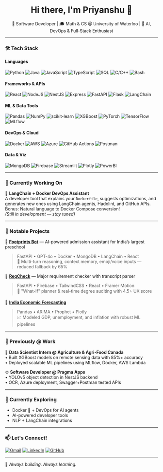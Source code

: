 <!-- README.md for GitHub Profile -->

<h1 align="center">Hi there, I'm Priyanshu 👋</h1>

<p align="center">
  🚀 Software Developer | 🎓 Math & CS @ University of Waterloo | 🧠 AI, DevOps & Full-Stack Enthusiast
</p>

---

### 🛠️ Tech Stack

#### Languages
![Python](https://img.shields.io/badge/-Python-black?style=flat-square&logo=python)
![Java](https://img.shields.io/badge/-Java-black?style=flat-square&logo=java)
![JavaScript](https://img.shields.io/badge/-JavaScript-black?style=flat-square&logo=javascript)
![TypeScript](https://img.shields.io/badge/-TypeScript-black?style=flat-square&logo=typescript)
![SQL](https://img.shields.io/badge/-SQL-black?style=flat-square&logo=postgresql)
![C/C++](https://img.shields.io/badge/-C/C++-black?style=flat-square&logo=c)
![Bash](https://img.shields.io/badge/-Bash-black?style=flat-square&logo=gnubash)

#### Frameworks & APIs
![React](https://img.shields.io/badge/-React-black?style=flat-square&logo=react)
![NodeJS](https://img.shields.io/badge/-Node.js-black?style=flat-square&logo=node.js)
![NestJS](https://img.shields.io/badge/-NestJS-black?style=flat-square&logo=nestjs)
![Express](https://img.shields.io/badge/-Express-black?style=flat-square&logo=express)
![FastAPI](https://img.shields.io/badge/-FastAPI-black?style=flat-square&logo=fastapi)
![Flask](https://img.shields.io/badge/-Flask-black?style=flat-square&logo=flask)
![LangChain](https://img.shields.io/badge/-LangChain-black?style=flat-square)

#### ML & Data Tools
![Pandas](https://img.shields.io/badge/-Pandas-black?style=flat-square&logo=pandas)
![NumPy](https://img.shields.io/badge/-NumPy-black?style=flat-square&logo=numpy)
![scikit-learn](https://img.shields.io/badge/-Scikit--learn-black?style=flat-square&logo=scikit-learn)
![XGBoost](https://img.shields.io/badge/-XGBoost-black?style=flat-square)
![PyTorch](https://img.shields.io/badge/-PyTorch-black?style=flat-square&logo=pytorch)
![TensorFlow](https://img.shields.io/badge/-TensorFlow-black?style=flat-square&logo=tensorflow)
![MLflow](https://img.shields.io/badge/-MLflow-black?style=flat-square)

#### DevOps & Cloud
![Docker](https://img.shields.io/badge/-Docker-black?style=flat-square&logo=docker)
![AWS](https://img.shields.io/badge/-AWS-black?style=flat-square&logo=amazonaws)
![Azure](https://img.shields.io/badge/-Azure-black?style=flat-square&logo=microsoftazure)
![GitHub Actions](https://img.shields.io/badge/-CI/CD-black?style=flat-square&logo=githubactions)
![Postman](https://img.shields.io/badge/-Postman-black?style=flat-square&logo=postman)

#### Data & Viz
![MongoDB](https://img.shields.io/badge/-MongoDB-black?style=flat-square&logo=mongodb)
![Firebase](https://img.shields.io/badge/-Firebase-black?style=flat-square&logo=firebase)
![Streamlit](https://img.shields.io/badge/-Streamlit-black?style=flat-square&logo=streamlit)
![Plotly](https://img.shields.io/badge/-Plotly-black?style=flat-square)
![PowerBI](https://img.shields.io/badge/-PowerBI-black?style=flat-square&logo=powerbi)

---

### 💼 Currently Working On

🧩 **LangChain + Docker DevOps Assistant**  
A developer tool that explains your `Dockerfile`, suggests optimizations, and generates new ones using LangChain agents, Hadolint, and GitHub APIs.  
Bonus: Natural language to Docker Compose conversion!  
*(Still in development — stay tuned)*

---

### 🔨 Notable Projects

🔹 **[Footprints Bot](https://footprints-bot.vercel.app/)** — AI-powered admission assistant for India’s largest preschool  
> FastAPI • GPT-4o • Docker • MongoDB • LangChain • React  
> 🧠 Multi-turn reasoning, context memory, emoji/voice inputs — reduced fallback by 65%

🔹 **[ReqCheck](https://req-check.vercel.app/)** — Major requirement checker with transcript parser  
> FastAPI • Firebase • TailwindCSS • React • Framer Motion  
> 📄 "What-If" planner & real-time degree auditing with 4.5⭐️ UX score

🔹 **[India Economic Forecasting](https://github.com/priyanshusinghal12/gdpforecasting)**  
> Pandas • ARIMA • Prophet • Plotly  
> 📈 Modeled GDP, unemployment, and inflation with robust ML pipelines

---

### 🧪 Previously @ Work

🧠 **Data Scientist Intern @ Agriculture & Agri-Food Canada**  
• Built XGBoost models on remote sensing data with 85%+ accuracy  
• Deployed scalable ML pipelines using MLflow, Docker, AWS Lambda  

⚙️ **Software Developer @ Pragma Apps**  
• YOLOv5 object detection in NestJS backend  
• OCR, Azure deployment, Swagger+Postman tested APIs  

---

### 🌱 Currently Exploring

- Docker 🐳 + DevOps for AI agents  
- AI-powered developer tools  
- NLP + LangChain integrations  

---

### 📫 Let's Connect!

[![Gmail](https://img.shields.io/badge/-psinghal@uwaterloo.ca-black?style=flat-square&logo=gmail)](mailto:psinghal@uwaterloo.ca)
[![LinkedIn](https://img.shields.io/badge/-LinkedIn-black?style=flat-square&logo=linkedin)](https://linkedin.com/in/priysinghal)
[![GitHub](https://img.shields.io/badge/-GitHub-black?style=flat-square&logo=github)](https://github.com/priyanshusinghal12)

---

🖤 *Always building. Always learning.*
